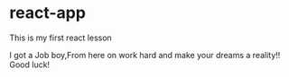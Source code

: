# react-app
This is my first react lesson



I got a Job boy,From here on work hard and make your dreams a reality!! Good luck!
